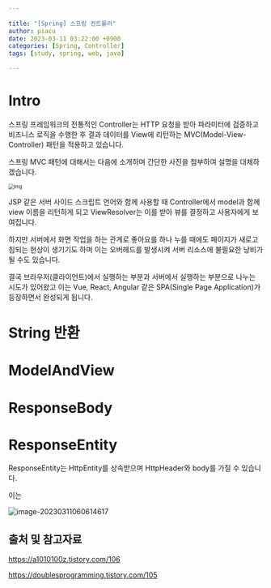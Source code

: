 ```yaml
---
  
title: "[Spring] 스프링 컨트롤러"
author: piacu
date: 2023-03-11 03:22:00 +0900
categories: [Spring, Controller]
tags: [study, spring, web, java]

---
```


# Intro

스프링 프레임워크의 전통적인 Controller는 HTTP 요청을 받아 파라미터에 검증하고 비즈니스 로직을 수행한 후 결과 데이터를 View에 리턴하는 MVC(Model-View-Controller) 패턴을 적용하고 있습니다.

스프링 MVC 패턴에 대해서는 다음에 소개하며 간단한 사진을 첨부하여 설명을 대체하겠습니다.

<img src="https://i.imgur.com/blr7x6q.png" alt="img" style="zoom:67%;" />

JSP 같은 서버 사이드 스크립트 언어와 함께 사용할 때 Controller에서 model과 함께 view 이름을 리턴하게 되고 ViewResolver는 이를 받아 뷰를 결정하고 사용자에게 보여집니다.

하지만 서버에서 화면 작업을 하는 관계로 좋아요를 하나 누를 때에도 페이지가 새로고침되는 현상이 생기기도 하며 이는 오버헤드를 발생시켜 서버 리소스에 불필요한 낭비가 될 수도 있습니다.



결국 브라우저(클라이언트)에서 실행하는 부분과 서버에서 실행하는 부분으로 나누는 시도가 있어왔고 이는 Vue, React, Angular 같은 SPA(Single Page Application)가 등장하면서 완성되게 됩니다.





# String 반환





# ModelAndView



# ResponseBody



# ResponseEntity



ResponseEntity는 HttpEntity를 상속받으며 HttpHeader와 body를 가질 수 있습니다.

이는

![image-20230311060614617](C:\Users\jszna\AppData\Roaming\Typora\typora-user-images\image-20230311060614617.png)



## 출처 및 참고자료

https://a1010100z.tistory.com/106

https://doublesprogramming.tistory.com/105
